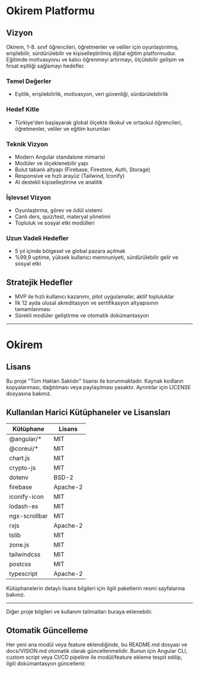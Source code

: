 # Okirem Platformu

## Vizyon
Okirem, 1-8. sınıf öğrencileri, öğretmenler ve veliler için oyunlaştırılmış, erişilebilir, sürdürülebilir ve kişiselleştirilmiş dijital eğitim platformudur. Eğitimde motivasyonu ve kalıcı öğrenmeyi artırmayı, ölçülebilir gelişim ve fırsat eşitliği sağlamayı hedefler.

### Temel Değerler
- Eşitlik, erişilebilirlik, motivasyon, veri güvenliği, sürdürülebilirlik

### Hedef Kitle
- Türkiye'den başlayarak global ölçekte ilkokul ve ortaokul öğrencileri, öğretmenler, veliler ve eğitim kurumları

### Teknik Vizyon
- Modern Angular standalone mimarisi
- Modüler ve ölçeklenebilir yapı
- Bulut tabanlı altyapı (Firebase, Firestore, Auth, Storage)
- Responsive ve hızlı arayüz (Tailwind, Iconify)
- AI destekli kişiselleştirme ve analitik

### İşlevsel Vizyon
- Oyunlaştırma, görev ve ödül sistemi
- Canlı ders, quiz/test, materyal yönetimi
- Topluluk ve sosyal etki modülleri

### Uzun Vadeli Hedefler
- 5 yıl içinde bölgesel ve global pazara açılmak
- %99,9 uptime, yüksek kullanıcı memnuniyeti, sürdürülebilir gelir ve sosyal etki

## Stratejik Hedefler
- MVP ile hızlı kullanıcı kazanımı, pilot uygulamalar, aktif topluluklar
- İlk 12 ayda ulusal akreditasyon ve sertifikasyon altyapısının tamamlanması
- Sürekli modüler geliştirme ve otomatik dokümantasyon

---
# Okirem

## Lisans
Bu proje "Tüm Hakları Saklıdır" lisansı ile korunmaktadır. Kaynak kodların kopyalanması, dağıtılması veya paylaşılması yasaktır. Ayrıntılar için LICENSE dosyasına bakınız.

## Kullanılan Harici Kütüphaneler ve Lisansları

| Kütüphane                | Lisans   |
|--------------------------|----------|
| @angular/*               | MIT      |
| @coreui/*                | MIT      |
| chart.js                 | MIT      |
| crypto-js                | MIT      |
| dotenv                   | BSD-2    |
| firebase                 | Apache-2 |
| iconify-icon             | MIT      |
| lodash-es                | MIT      |
| ngx-scrollbar            | MIT      |
| rxjs                     | Apache-2 |
| tslib                    | MIT      |
| zone.js                  | MIT      |
| tailwindcss              | MIT      |
| postcss                  | MIT      |
| typescript               | Apache-2 |

Kütüphanelerin detaylı lisans bilgileri için ilgili paketlerin resmi sayfalarına bakınız.

---
Diğer proje bilgileri ve kullanım talimatları buraya eklenebilir.

## Otomatik Güncelleme
Her yeni ana modül veya feature eklendiğinde, bu README.md dosyası ve docs/VISION.md otomatik olarak güncellenmelidir. Bunun için Angular CLI, custom script veya CI/CD pipeline ile modül/feature ekleme tespit edilip, ilgili dokümantasyon güncellenir.
